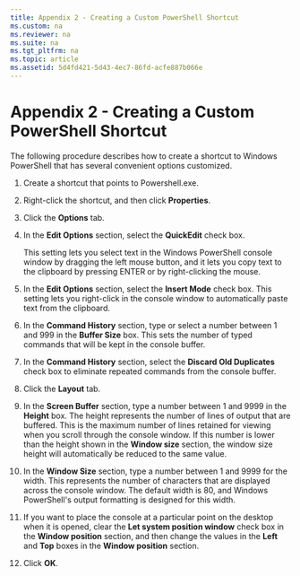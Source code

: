 ```yaml
---
title: Appendix 2 - Creating a Custom PowerShell Shortcut
ms.custom: na
ms.reviewer: na
ms.suite: na
ms.tgt_pltfrm: na
ms.topic: article
ms.assetid: 5d4fd421-5d43-4ec7-86fd-acfe887b066e
---
```

# Appendix 2 - Creating a Custom PowerShell Shortcut
The following procedure describes how to create a shortcut to Windows PowerShell that has several convenient options customized.

1.  Create a shortcut that points to Powershell.exe.

2.  Right\-click the shortcut, and then click **Properties**.

3.  Click the **Options** tab.

4.  In the **Edit Options** section, select the **QuickEdit** check box.

    This setting lets you select text in the Windows PowerShell console window by dragging the left mouse button, and it lets you copy text to the clipboard by pressing ENTER or by right\-clicking the mouse.

5.  In the **Edit Options** section, select the **Insert Mode** check box. This setting lets you right\-click in the console window to automatically paste text from the clipboard.

6.  In the **Command History** section, type or select a number between 1 and 999 in the **Buffer Size** box. This sets the number of typed commands that will be kept in the console buffer.

7.  In the **Command History** section, select the **Discard Old Duplicates** check box to eliminate repeated commands from the console buffer.

8.  Click the **Layout** tab.

9. In the **Screen Buffer** section, type a number between 1 and 9999 in the **Height** box. The height represents the number of lines of output that are buffered. This is the maximum number of lines retained for viewing when you scroll through the console window. If this number is lower than the height shown in the **Window size** section, the window size height will automatically be reduced to the same value.

10. In the **Window Size** section, type a number between 1 and 9999 for the width. This represents the number of characters that are displayed across the console window. The default width is 80, and Windows PowerShell's output formatting is designed for this width.

11. If you want to place the console at a particular point on the desktop when it is opened, clear the **Let system position window** check box in the **Window position** section, and then change the values in the **Left** and **Top** boxes in the **Window position** section.

12. Click **OK**.

